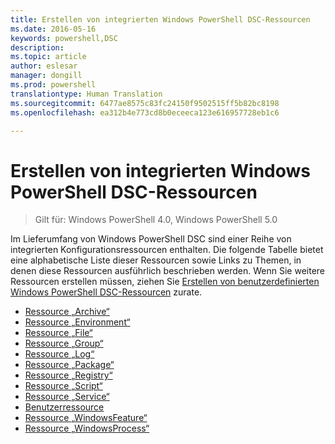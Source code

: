 ```yaml
---
title: Erstellen von integrierten Windows PowerShell DSC-Ressourcen
ms.date: 2016-05-16
keywords: powershell,DSC
description: 
ms.topic: article
author: eslesar
manager: dongill
ms.prod: powershell
translationtype: Human Translation
ms.sourcegitcommit: 6477ae8575c83fc24150f9502515ff5b82bc8198
ms.openlocfilehash: ea312b4e773cd8b0eceeca123e616957728eb1c6

---
```


# Erstellen von integrierten Windows PowerShell DSC-Ressourcen

> Gilt für: Windows PowerShell 4.0, Windows PowerShell 5.0

Im Lieferumfang von Windows PowerShell DSC sind einer Reihe von integrierten Konfigurationsressourcen enthalten. Die folgende Tabelle bietet eine alphabetische Liste dieser Ressourcen sowie Links zu Themen, in denen diese Ressourcen ausführlich beschrieben werden. Wenn Sie weitere Ressourcen erstellen müssen, ziehen Sie [Erstellen von benutzerdefinierten Windows PowerShell DSC-Ressourcen](authoringResource.md) zurate.

* [Ressource „Archive“](archiveResource.md)
* [Ressource „Environment“](environmentResource.md)
* [Ressource „File“](fileResource.md)
* [Ressource „Group“](groupResource.md)
* [Ressource „Log“](logResource.md)
* [Ressource „Package“](packageResource.md)
* [Ressource „Registry“](registryResource.md)
* [Ressource „Script“](scriptResource.md)
* [Ressource „Service“](serviceResource.md)
* [Benutzerressource](userResource.md)
* [Ressource „WindowsFeature“](windowsfeatureResource.md)
* [Ressource „WindowsProcess“](windowsProcessResource.md)




<!--HONumber=Aug16_HO3-->


